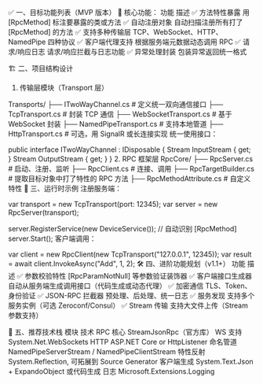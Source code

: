 ﻿✅ 一、目标功能列表（MVP 版本）
🧩 核心功能：
功能	描述
✅ 方法特性暴露	用 [RpcMethod] 标注要暴露的类或方法
✅ 自动注册对象	自动扫描注册所有打了 [RpcMethod] 的方法
✅ 支持多种传输层	TCP、WebSocket、HTTP、NamedPipe 四种协议
✅ 客户端代理支持	根据服务端元数据动态调用 RPC
✅ 请求/响应日志	请求/响应拦截与日志功能
✅ 异常处理封装	包装异常返回统一格式

🏗️ 二、项目结构设计
1. 传输层模块（Transport 层）

Transports/
├── ITwoWayChannel.cs         # 定义统一双向通信接口
├── TcpTransport.cs           # 封装 TCP 通信
├── WebSocketTransport.cs     # 基于 WebSocket 封装
├── NamedPipeTransport.cs     # 支持本地管道
├── HttpTransport.cs          # 可选，用 SignalR 或长连接实现
统一使用接口：


public interface ITwoWayChannel : IDisposable
{
    Stream InputStream { get; }
    Stream OutputStream { get; }
}
2. RPC 框架层
RpcCore/
├── RpcServer.cs             # 启动、注册、监听
├── RpcClient.cs             # 连接、调用
├── RpcTargetBuilder.cs      # 提取目标对象中打了特性的 RPC 方法
├── RpcMethodAttribute.cs    # 自定义特性
🧠 三、运行时示例
注册服务端：

var transport = new TcpTransport(port: 12345);
var server = new RpcServer(transport);

server.RegisterService(new DeviceService()); // 自动识别 [RpcMethod]
server.Start();
客户端调用：

var client = new RpcClient(new TcpTransport("127.0.0.1", 12345));
var result = await client.InvokeAsync<int>("Add", 1, 2);
🛠️ 四、进阶功能规划（v1.1+）
功能	描述
✅ 参数校验特性	[RpcParamNotNull] 等参数验证装饰器
✅ 客户端接口生成器	自动从服务端生成调用接口（代码生成或动态代理）
✅ 加密通信	TLS、Token、身份验证
✅ JSON-RPC 拦截器	预处理、后处理、统一日志
✅ 服务发现	支持多个服务实例（可选 Zeroconf/Consul）
✅ Stream 传输	支持大文件上传（Stream 参数支持）

🔧 五、推荐技术栈
模块	技术
RPC 核心	StreamJsonRpc（官方库）
WS 支持	System.Net.WebSockets
HTTP	ASP.NET Core or HttpListener
命名管道	NamedPipeServerStream / NamedPipeClientStream
特性反射	System.Reflection, 可拓展到 Source Generator
客户端生成	System.Text.Json + ExpandoObject 或代码生成
日志	Microsoft.Extensions.Logging